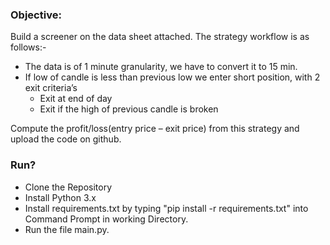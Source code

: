 ### Objective:
Build a screener on the data sheet attached. 
The strategy workflow is as follows:-
  - The data is of 1 minute granularity, we have to convert it to 15 min.
  - If low of candle is less than previous low we enter short position, with 2 exit criteria’s
      - Exit at end of day
      - Exit if the high of previous candle is broken
      
Compute the profit/loss(entry price – exit price) from this strategy and upload the code on github.

### Run?
  - Clone the Repository
  - Install Python 3.x
  - Install requirements.txt by typing "pip install -r requirements.txt" into Command Prompt in working Directory.
  - Run the file main.py.
